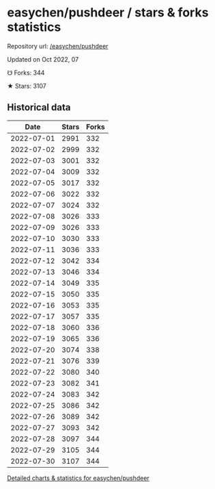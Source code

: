 # easychen/pushdeer / stars & forks statistics

Repository url: [/easychen/pushdeer](https://github.com/easychen/pushdeer)

Updated on Oct 2022, 07

☋ Forks: 344

★ Stars: 3107

## Historical data
| Date | Stars | Forks |
|------|-------|-------|
| 2022-07-01 | 2991 | 332 | 
| 2022-07-02 | 2999 | 332 | 
| 2022-07-03 | 3001 | 332 | 
| 2022-07-04 | 3009 | 332 | 
| 2022-07-05 | 3017 | 332 | 
| 2022-07-06 | 3022 | 332 | 
| 2022-07-07 | 3024 | 332 | 
| 2022-07-08 | 3026 | 333 | 
| 2022-07-09 | 3026 | 333 | 
| 2022-07-10 | 3030 | 333 | 
| 2022-07-11 | 3036 | 333 | 
| 2022-07-12 | 3042 | 334 | 
| 2022-07-13 | 3046 | 334 | 
| 2022-07-14 | 3049 | 335 | 
| 2022-07-15 | 3050 | 335 | 
| 2022-07-16 | 3053 | 335 | 
| 2022-07-17 | 3057 | 335 | 
| 2022-07-18 | 3060 | 336 | 
| 2022-07-19 | 3065 | 336 | 
| 2022-07-20 | 3074 | 338 | 
| 2022-07-21 | 3076 | 339 | 
| 2022-07-22 | 3080 | 340 | 
| 2022-07-23 | 3082 | 341 | 
| 2022-07-24 | 3083 | 342 | 
| 2022-07-25 | 3086 | 342 | 
| 2022-07-26 | 3089 | 342 | 
| 2022-07-27 | 3093 | 342 | 
| 2022-07-28 | 3097 | 344 | 
| 2022-07-29 | 3105 | 344 | 
| 2022-07-30 | 3107 | 344 | 


[Detailed charts & statistics for easychen/pushdeer](https://reviewgithub.com/rep/easychen/pushdeer)
